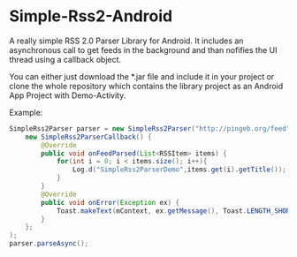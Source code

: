 Simple-Rss2-Android
===================

A really simple RSS 2.0 Parser Library for Android. It includes an asynchronous call to get feeds in the background and than nofifies the UI thread using a callback object.

You can either just download the *.jar file and include it in your project or clone the whole repository which contains the library project as an Android App Project with Demo-Activity.

Example:
`````java
SimpleRss2Parser parser = new SimpleRss2Parser("http://pingeb.org/feed", 
	new SimpleRss2ParserCallback() {
		@Override
		public void onFeedParsed(List<RSSItem> items) {
			for(int i = 0; i < items.size(); i++){
				Log.d("SimpleRss2ParserDemo",items.get(i).getTitle());
			}
		}
		@Override
		public void onError(Exception ex) {
			Toast.makeText(mContext, ex.getMessage(), Toast.LENGTH_SHORT).show();
		}
	};
);
parser.parseAsync();
`````
